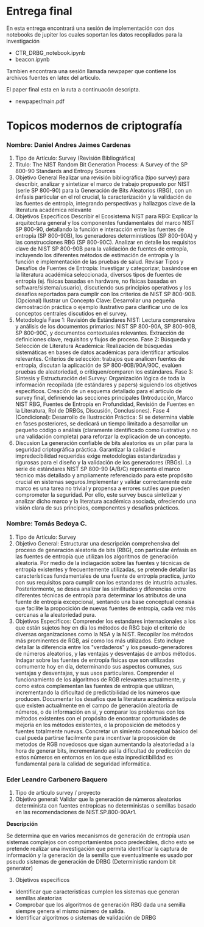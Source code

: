 # Entrega final

En esta entrega encontrará una sesión de implementación con dos notebooks de jupiter los cuales soportan los datos recopilados para la investigación

- CTR_DRBG_notebook.ipynb
- beacon.ipynb

Tambien encontrara una sesión llamada newpaper que contiene los archivos fuentes en latex del articulo.

El paper final esta en la ruta a continuacón descripta.

- newpaper/main.pdf

# Topicos modernos de criptografía

### Nombre: Daniel Andres Jaimes Cardenas
1. Tipo de Artículo: Survey (Revisión Bibliográfica)
2. Titulo: The NIST Random Bit Generation Process: A Survey of the SP 800-90 Standards and Entropy Sources
3. Objetivo General
Realizar una revisión bibliográfica (tipo survey) para describir, analizar y sintetizar el marco de trabajo propuesto por NIST (serie SP 800-90) para la Generación de Bits Aleatorios (RBG), con un énfasis particular en el rol crucial, la caracterización y la validación de las fuentes de entropía, integrando perspectivas y hallazgos clave de la literatura académica relevante
4. Objetivos Específicos
Describir el Ecosistema NIST para RBG: Explicar la arquitectura general y los componentes fundamentales del marco NIST SP 800-90, detallando la función e interacción entre las fuentes de entropía (SP 800-90B), los generadores determinísticos (SP 800-90A) y las construcciones RBG (SP 800-90C).
Analizar en detalle los requisitos clave de NIST SP 800-90B para la validación de fuentes de entropía, incluyendo los diferentes métodos de estimación de entropía  y la función e implementación de las pruebas de salud.
Revisar Tipos y Desafíos de Fuentes de Entropía: Investigar y categorizar, basándose en la literatura académica seleccionada, diversos tipos de fuentes de entropía (ej. físicas basadas en hardware, no físicas basadas en software/sistema/usuario), discutiendo sus principios operativos y los desafíos reportados para cumplir con los criterios de NIST SP 800-90B.
(Opcional) Ilustrar un Concepto Clave: Desarrollar una pequeña demostración práctica o ejemplo ilustrativo para clarificar uno de los conceptos centrales discutidos en el survey.
5. Metodología
Fase 1: Revisión de Estándares NIST: Lectura comprensiva y análisis de los documentos primarios: NIST SP 800-90A, SP 800-90B, SP 800-90C, y documentos contextuales relevantes. Extracción de definiciones clave, requisitos y flujos de proceso.
Fase 2: Búsqueda y Selección de Literatura Académica: Realización de búsquedas sistemáticas en bases de datos académicas para identificar artículos relevantes. Criterios de selección: trabajos que analicen fuentes de entropía, discutan la aplicación de SP 800-90B/90A/90C, evalúen pruebas de aleatoriedad, o critiquen/comparen los estándares.
Fase 3: Síntesis y Estructuración del Survey: Organización lógica de toda la información recopilada (de estándares y papers) siguiendo los objetivos específicos. Creación de un esquema detallado para el artículo de survey final, definiendo las secciones principales (Introducción, Marco NIST RBG, Fuentes de Entropía en Profundidad, Revisión de Fuentes en la Literatura, Rol de DRBGs, Discusión, Conclusiones).
Fase 4 (Condicional): Desarrollo de Ilustración Práctica: Si se determina viable en fases posteriores, se dedicará un tiempo limitado a desarrollar un pequeño código o análisis (claramente identificado como ilustrativo y no una validación completa) para reforzar la explicación de un concepto.
6. Discusion
La generación confiable de bits aleatorios es un pilar para la seguridad criptográfica práctica. Garantizar la calidad e impredecibilidad requeridas exige metodologías estandarizadas y rigurosas para el diseño y la validación de los generadores (RBGs). La serie de estándares NIST SP 800-90 (A/B/C) representa el marco técnico más detallado y ampliamente referenciado para este propósito crucial en sistemas seguros.Implementar y validar correctamente este marco es una tarea no trivial y propensa a errores sutiles que pueden comprometer la seguridad. Por ello, este survey busca sintetizar y analizar dicho marco y la literatura académica asociada, ofreciendo una visión clara de sus principios, componentes y desafíos prácticos.

### Nombre: Tomás Bedoya C.
1. Tipo de Artículo: Survey
2. Objetivo General: Estructurar una descripción comprehensiva del proceso de generación aleatoria de bits (RBG), con particular énfasis en las fuentes de entropía que utilizan los algoritmos de generación aleatoria. Por medio de la indiagación sobre las fuentes y técnicas de entropía existentes y frecuentemente utilizadas, se pretende detallar las características fundamentales de una fuente de entropía practica, junto con sus requisitos para cumplir con los estandares de intustria actuales. Posteriormente, se desea analizar las similitudes y diferencias entre diferentes técnicas de entropía para determinar los atributos de una fuente de entropía excepcional, sentando una base conceptual consisa que facilite la propocición de nuevas fuentes de entropía, cada vez más cercanas a la aleatoriedad pura.
3. Objetivos Específicos:
  Comprender los estandares internacionales a los que están sujetos hoy en día los métodos de RBG bajo el criterio de diversas organizaciones como la NSA y la NIST.
  Recopilar los métodos más prominentes de RGB, así como los más utilizados. Esto incluye detallar la diferencia entre los "verdaderos" y los pseudo-generadores de números aleatorios, y las ventajas y desventajas de ambos métodos.
  Indagar sobre las fuentes de entropía fisicas que son utilizadas comumente hoy en día, determinando sus aspectos comunes, sus ventajas y desventajas, y sus usos particulares.
  Comprender el funcionamiento de los algoritmos de RGB relevantes actualmente, y como estos complementan las fuentes de entropía que utilizan, incrementando la dificultad de predictibilidad de los números que producen.
  Documentar los desafios que la literatura académica estipula que existen actualmente en el campo de generación aleatoria de números, o de información en sí, y comparar los problemas con los métodos existentes con el propósito de       encontrar oportunidades de mejoría en los métodos existentes, o la proposición de métodos y fuentes totalmente nuevas.
  Concretar un simiento conceptual básico del cual pueda partirse facilmente para incentivar la proposición de metodos de RGB novedosos que sigan aumentando la aleatoriedad a la hora de generar bits, incrementando así la dificultad de predicción de estos números en entornos en los que esta inpredictibilidad es fundamental para la calidad de seguridad informática.


### Eder Leandro Carbonero Baquero

1. Tipo de articulo survey / proyecto
2. Objetivo general: Validar que la generación de números aleatorios determinista con fuentes entropicas no deterministas o semillas basado en las recomendaciones de NIST.SP.800-90Ar1.

**Descripción**

Se determina que en varios mecanismos de generación de entropía usan sistemas complejos con comportamientos poco predecibles, dicho esto se pretende realizar una investigación que permita identificar la captura de información y la generación de la semilla que eventualmente es usado por pseudo sistemas de generación de DRBG (Deterministic random bit generator)

3. Objetivos específicos 
- Identificar que caracteristicas cumplen los sistemas que generan semillas aleatorias
- Comprobar que los algoritmos de generación RBG dada una semilla siempre genera el mismo número de salida.
- Identificar algoritmos o sistemas de validación de DRBG
